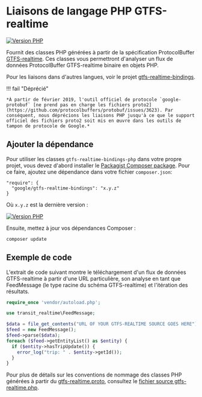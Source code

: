 # Liaisons de langage PHP GTFS-realtime

[![Version PHP](https://badge.fury.io/ph/google%2Fgtfs-realtime-bindings.svg)](https://badge.fury.io/ph/google%2Fgtfs-realtime-bindings)

Fournit des classes PHP générées à partir de la spécification ProtocolBuffer [GTFS-realtime](https://developers.google.com/transit/gtfs-realtime/). Ces classes vous permettront d'analyser un flux de données ProtocolBuffer GTFS-realtime binaire en objets PHP.

Pour les liaisons dans d'autres langues, voir le projet [gtfs-realtime-bindings](https://github.com/google/gtfs-realtime-bindings).

!!! fail "Déprécié"

    *À partir de février 2019, l'outil officiel de protocole `google-protobuf` [ne prend pas en charge les fichiers proto2](https://github.com/protocolbuffers/protobuf/issues/3623). Par conséquent, nous déprécions les liaisons PHP jusqu'à ce que le support officiel des fichiers proto2 soit mis en œuvre dans les outils de tampon de protocole de Google.*

## Ajouter la dépendance

Pour utiliser les classes `gtfs-realtime-bindings-php` dans votre propre projet, vous devez d'abord installer le [Packagist Composer package](https://packagist.org/packages/google/gtfs-realtime-bindings). Pour ce faire, ajoutez une dépendance dans votre fichier `composer.json`:

    "require": {
      "google/gtfs-realtime-bindings": "x.y.z"
    }

Où `x.y.z` est la dernière version :

[![Version PHP](https://badge.fury.io/ph/google%2Fgtfs-realtime-bindings.svg)](https://badge.fury.io/ph/google%2Fgtfs-realtime-bindings)

Ensuite, mettez à jour vos dépendances Composer :

    composer update

## Exemple de code

L'extrait de code suivant montre le téléchargement d'un flux de données GTFS-realtime à partir d'une URL particulière, son analyse en tant que FeedMessage (le type racine du schéma GTFS-realtime) et l'itération des résultats.

```php
require_once 'vendor/autoload.php';

use transit_realtime\FeedMessage;

$data = file_get_contents("URL OF YOUR GTFS-REALTIME SOURCE GOES HERE");
$feed = new FeedMessage();
$feed->parse($data);
foreach ($feed->getEntityList() as $entity) {
  if ($entity->hasTripUpdate()) {
    error_log("trip: " . $entity->getId());
  }
}
```

Pour plus de détails sur les conventions de nommage des classes PHP générées à partir du [gtfs-realtime.proto](https://developers.google.com/transit/gtfs-realtime/gtfs-realtime-proto), consultez le [fichier source gtfs-realtime.php](https://github.com/google/gtfs-realtime-bindings-php/blob/master/src/gtfs-realtime.php).
